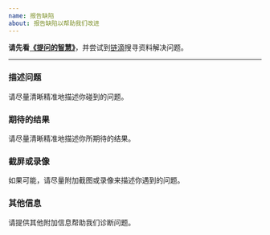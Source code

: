 ```yaml
---
name: 报告缺陷
about: 报告缺陷以帮助我们改进
---
```


**请先看[《提问的智慧》](https://ld246.com/article/1536377163156)**，并尝试到[链滴](https://ld246.com)搜寻资料解决问题。

----

### 描述问题

请尽量清晰精准地描述你碰到的问题。

### 期待的结果

请尽量清晰精准地描述你所期待的结果。

### 截屏或录像

如果可能，请尽量附加截图或录像来描述你遇到的问题。

### 其他信息

请提供其他附加信息帮助我们诊断问题。
